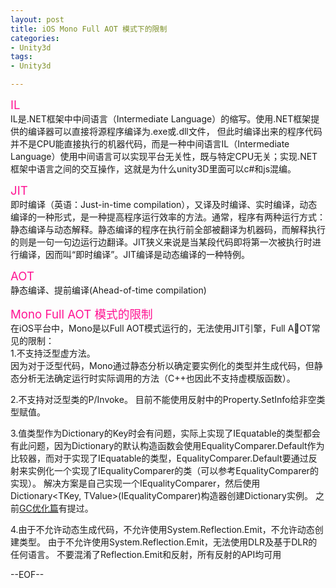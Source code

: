 ```yaml
---
layout: post
title: iOS Mono Full AOT 模式下的限制
categories:
- Unity3d
tags:
- Unity3d

---
```

<span style="color:DeepPink; font-size: 14pt">IL</span>         
IL是.NET框架中中间语言（Intermediate Language）的缩写。使用.NET框架提供的编译器可以直接将源程序编译为.exe或.dll文件，
但此时编译出来的程序代码并不是CPU能直接执行的机器代码，而是一种中间语言IL（Intermediate Language）使用中间语言可以实现平台无关性，既与特定CPU无关；实现.NET框架中语言之间的交互操作，这就是为什么unity3D里面可以c#和js混编。

<span style="color:DeepPink; font-size: 14pt">JIT</span>  
即时编译（英语：Just-in-time compilation），又译及时编译、实时编译，动态编译的一种形式，是一种提高程序运行效率的方法。通常，程序有两种运行方式：静态编译与动态解释。静态编译的程序在执行前全部被翻译为机器码，而解释执行的则是一句一句边运行边翻译。JIT狭义来说是当某段代码即将第一次被执行时进行编译，因而叫“即时编译”。JIT编译是动态编译的一种特例。
  
<span style="color:DeepPink; font-size: 14pt">AOT</span>     
静态编译、提前编译(Ahead-of-time compilation)

<span style="color:DeepPink; font-size: 14pt">Mono Full AOT 模式的限制</span>        
在iOS平台中，Mono是以Full AOT模式运行的，无法使用JIT引擎，Full AOT常见的限制：            
1.不支持泛型虚方法。         
因为对于泛型代码，Mono通过静态分析以确定要实例化的类型并生成代码，但静态分析无法确定运行时实际调用的方法（C++也因此不支持虚模版函数）。

2.不支持对泛型类的P/Invoke。
目前不能使用反射中的Property.SetInfo给非空类型赋值。

3.值类型作为Dictionary的Key时会有问题，实际上实现了IEquatable<T>的类型都会有此问题，因为Dictionary的默认构造函数会使用EqualityComparer<TKey>.Default作为比较器，而对于实现了IEquatable<T>的类型，EqualityComparer<TKey>.Default要通过反射来实例化一个实现了IEqualityComparer<TKey>的类（可以参考EqualityComparer<T>的实现）。 解决方案是自己实现一个IEqualityComparer<TKey>，然后使用Dictionary<TKey, TValue>(IEqualityComparer<TKey>)构造器创建Dictionary实例。
之前[GC优化篇](http://peakcoder.com/unity3d/2016/12/16/unity3d-gc.html)有提过。

4.由于不允许动态生成代码，不允许使用System.Reflection.Emit，不允许动态创建类型。
由于不允许使用System.Reflection.Emit，无法使用DLR及基于DLR的任何语言。
不要混淆了Reflection.Emit和反射，所有反射的API均可用

--EOF--						